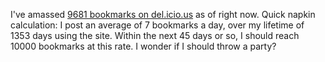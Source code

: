 <p>I've amassed <a href="http://del.icio.us/deusx">9681 bookmarks on del.icio.us</a> as of right now.  Quick napkin calculation:  I post an average of 7 bookmarks a day, over my lifetime of 1353 days using the site.  Within the next 45 days or so, I should reach 10000 bookmarks at this rate.  I wonder if I should throw a party?</p>

